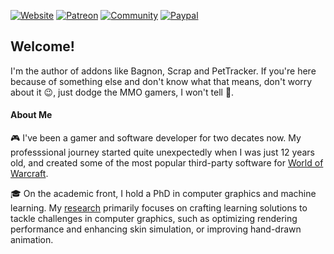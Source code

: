 [![Website](http://img.shields.io/badge/about%20me-website-FD8E32)](https://www.jaliborc.com)
[![Patreon](http://img.shields.io/badge/news-patreon-ff424d)](https://www.patreon.com/jaliborc)
[![Community](http://img.shields.io/badge/community-discord-5865F2)](https://bit.ly/discord-jaliborc)
[![Paypal](http://img.shields.io/badge/donate-paypal-0079C1)](https://www.paypal.me/jaliborc)

## Welcome!
I'm the author of addons like Bagnon, Scrap and PetTracker.  If you're here because of something else and don't know what that means, don't worry about it 😉, just dodge the MMO gamers, I won't tell :see_no_evil:.

#### About Me
🎮 I've been a gamer and software developer for two decates now. My professsional journey started quite unexpectedly when I was just 12 years old, and created some of the most popular third-party software for [World of Warcraft](https://worldofwarcraft.blizzard.com/).

🎓 On the academic front, I hold a PhD in computer graphics and machine learning. My [research](http://jaliborc.com/research) primarily focuses on crafting learning solutions to tackle challenges in computer graphics, such as optimizing rendering performance and enhancing skin simulation, or improving hand-drawn animation.
